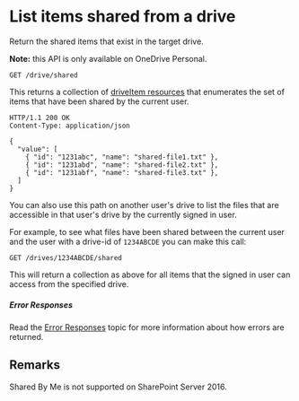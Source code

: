# List items shared from a drive

Return the shared items that exist in the target drive.

**Note:** this API is only available on OneDrive Personal.

<!-- { "blockType": "request", "name": "shared-by-me", "scopes": "files.read service.onedrive" } -->
```http
GET /drive/shared
```

This returns a collection of [driveItem resources](../resources/item.md) that enumerates
the set of items that have been shared by the current user.

<!-- {
"blockType": "response", "@odata.type": "oneDrive.item",
"isCollection": true, "truncated": true } -->
```http
HTTP/1.1 200 OK
Content-Type: application/json

{
  "value": [
    { "id": "1231abc", "name": "shared-file1.txt" },
    { "id": "1231abd", "name": "shared-file2.txt" },
    { "id": "1231abf", "name": "shared-file3.txt" },
  ]
}
```

You can also use this path on another user's drive to list the files that are
accessible in that user's drive by the currently signed in user.

For example, to see what files have been shared between the current user
and the user with a drive-id of `1234ABCDE` you can make this call:

```
GET /drives/1234ABCDE/shared
```

This will return a collection as above for all items that the signed in user
can access from the specified drive.

##### Error Responses

Read the [Error Responses][error-response] topic for more information about
how errors are returned.

[error-response]: ../misc/errors.md

## Remarks

Shared By Me is not supported on SharePoint Server 2016.

<!-- {
  "type": "#page.annotation",
  "description": "List the items shared in the target drive.",
  "keywords": "drive,onedrive.drive,default drive",
  "section": "documentation",
  "tocPath": "Drives/List shared files"
} -->

